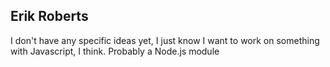 ## Erik Roberts

I don't have any specific ideas yet, I just know I want to work on something with Javascript, I think. Probably a Node.js module
